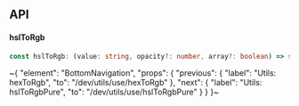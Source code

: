 

## API

#### hslToRgb

```ts
const hslToRgb: (value: string, opacity?: number, array?: boolean) => string | number[];
```


~{
  "element": "BottomNavigation",
  "props": {
    "previous": {
      "label": "Utils: hexToRgb",
      "to": "/dev/utils/use/hexToRgb"
    },
    "next": {
      "label": "Utils: hslToRgbPure",
      "to": "/dev/utils/use/hslToRgbPure"
    }
  }
}~
